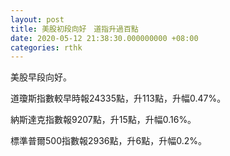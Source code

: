 ```yaml
---
layout: post
title: 美股初段向好　道指升過百點
date: 2020-05-12 21:38:30.000000000 +08:00
categories: rthk
---
```


美股早段向好。

道瓊斯指數較早時報24335點，升113點，升幅0.47%。

納斯達克指數報9207點，升15點，升幅0.16%。

標準普爾500指數報2936點，升6點，升幅0.2%。
